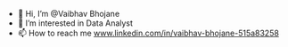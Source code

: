 - 👋 Hi, I’m @Vaibhav Bhojane
- 👀 I’m interested in Data Analyst
- 📫 How to reach me www.linkedin.com/in/vaibhav-bhojane-515a83258

<!---
VVBhojane/VVBhojane is a ✨ special ✨ repository because its `README.md` (this file) appears on your GitHub profile.
You can click the Preview link to take a look at your changes.
--->

